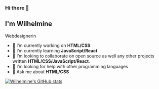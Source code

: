 ### Hi there 👋
## I'm Wilhelmine
Webdesignerin

- 🔭 I’m currently working on **HTML/CSS**
- 🌱 I’m currently learning **JavaScript/React**
- 👯 I’m looking to collaborate on open source as well any other projects written **HTML/CSS/JavaScript/React**.
- 🤔 I’m looking for help with other programming languages
- 💬 Ask me about **HTML/CSS**

[![Wilhelmine's GitHub stats](https://github-readme-stats.vercel.app/api?username=wilhelmine-erber&theme=synthwave)](https://github.com/wilhelmine-erber/github-readme-stats)
